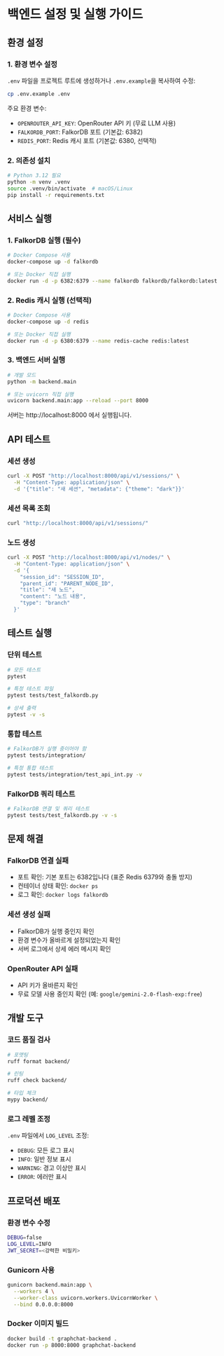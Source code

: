 # 백엔드 설정 및 실행 가이드

## 환경 설정

### 1. 환경 변수 설정
`.env` 파일을 프로젝트 루트에 생성하거나 `.env.example`을 복사하여 수정:

```bash
cp .env.example .env
```

주요 환경 변수:
- `OPENROUTER_API_KEY`: OpenRouter API 키 (무료 LLM 사용)
- `FALKORDB_PORT`: FalkorDB 포트 (기본값: 6382)
- `REDIS_PORT`: Redis 캐시 포트 (기본값: 6380, 선택적)

### 2. 의존성 설치

```bash
# Python 3.12 필요
python -m venv .venv
source .venv/bin/activate  # macOS/Linux
pip install -r requirements.txt
```

## 서비스 실행

### 1. FalkorDB 실행 (필수)

```bash
# Docker Compose 사용
docker-compose up -d falkordb

# 또는 Docker 직접 실행
docker run -d -p 6382:6379 --name falkordb falkordb/falkordb:latest
```

### 2. Redis 캐시 실행 (선택적)

```bash
# Docker Compose 사용
docker-compose up -d redis

# 또는 Docker 직접 실행
docker run -d -p 6380:6379 --name redis-cache redis:latest
```

### 3. 백엔드 서버 실행

```bash
# 개발 모드
python -m backend.main

# 또는 uvicorn 직접 실행
uvicorn backend.main:app --reload --port 8000
```

서버는 http://localhost:8000 에서 실행됩니다.

## API 테스트

### 세션 생성
```bash
curl -X POST "http://localhost:8000/api/v1/sessions/" \
  -H "Content-Type: application/json" \
  -d '{"title": "새 세션", "metadata": {"theme": "dark"}}'
```

### 세션 목록 조회
```bash
curl "http://localhost:8000/api/v1/sessions/"
```

### 노드 생성
```bash
curl -X POST "http://localhost:8000/api/v1/nodes/" \
  -H "Content-Type: application/json" \
  -d '{
    "session_id": "SESSION_ID",
    "parent_id": "PARENT_NODE_ID",
    "title": "새 노드",
    "content": "노드 내용",
    "type": "branch"
  }'
```

## 테스트 실행

### 단위 테스트
```bash
# 모든 테스트
pytest

# 특정 테스트 파일
pytest tests/test_falkordb.py

# 상세 출력
pytest -v -s
```

### 통합 테스트
```bash
# FalkorDB가 실행 중이어야 함
pytest tests/integration/

# 특정 통합 테스트
pytest tests/integration/test_api_int.py -v
```

### FalkorDB 쿼리 테스트
```bash
# FalkorDB 연결 및 쿼리 테스트
pytest tests/test_falkordb.py -v -s
```

## 문제 해결

### FalkorDB 연결 실패
- 포트 확인: 기본 포트는 6382입니다 (표준 Redis 6379와 충돌 방지)
- 컨테이너 상태 확인: `docker ps`
- 로그 확인: `docker logs falkordb`

### 세션 생성 실패
- FalkorDB가 실행 중인지 확인
- 환경 변수가 올바르게 설정되었는지 확인
- 서버 로그에서 상세 에러 메시지 확인

### OpenRouter API 실패
- API 키가 올바른지 확인
- 무료 모델 사용 중인지 확인 (예: `google/gemini-2.0-flash-exp:free`)

## 개발 도구

### 코드 품질 검사
```bash
# 포맷팅
ruff format backend/

# 린팅
ruff check backend/

# 타입 체크
mypy backend/
```

### 로그 레벨 조정
`.env` 파일에서 `LOG_LEVEL` 조정:
- `DEBUG`: 모든 로그 표시
- `INFO`: 일반 정보 표시
- `WARNING`: 경고 이상만 표시
- `ERROR`: 에러만 표시

## 프로덕션 배포

### 환경 변수 수정
```bash
DEBUG=false
LOG_LEVEL=INFO
JWT_SECRET=<강력한 비밀키>
```

### Gunicorn 사용
```bash
gunicorn backend.main:app \
  --workers 4 \
  --worker-class uvicorn.workers.UvicornWorker \
  --bind 0.0.0.0:8000
```

### Docker 이미지 빌드
```bash
docker build -t graphchat-backend .
docker run -p 8000:8000 graphchat-backend
```